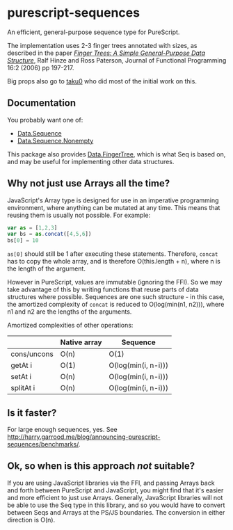 # purescript-sequences

An efficient, general-purpose sequence type for PureScript.

The implementation uses 2-3 finger trees annotated with sizes, as described in
the paper [_Finger Trees: A Simple General-Purpose Data Structure_][1], Ralf
Hinze and Ross Paterson, Journal of Functional Programming 16:2 (2006) pp
197-217.

Big props also go to [taku0](https://github.com/taku0) who did most of the
initial work on this.

## Documentation

You probably want one of:

* [Data.Sequence][]
* [Data.Sequence.Nonempty][]

This package also provides [Data.FingerTree][], which is what Seq is based on,
and may be useful for implementing other data structures.

## Why not just use Arrays all the time?

JavaScript's Array type is designed for use in an imperative programming
environment, where anything can be mutated at any time. This means that reusing
them is usually not possible. For example:

```javascript
var as = [1,2,3]
var bs = as.concat([4,5,6])
bs[0] = 10
```

`as[0]` should still be 1 after executing these statements. Therefore, `concat`
has to copy the whole array, and is therefore O(this.length + n), where n is
the length of the argument.

However in PureScript, values are immutable (ignoring the FFI). So we may take
advantage of this by writing functions that reuse parts of data structures
where possible. Sequences are one such structure - in this case, the amortized
complexity of `concat` is reduced to O(log(min(n1, n2))), where n1 and n2 are
the lengths of the arguments.

Amortized complexities of other operations:

|               | Native array | Sequence            |
|---------------|--------------|---------------------|
| cons/uncons   | O(n)         | O(1)                |
| getAt i       | O(1)         | O(log(min(i, n-i))) |
| setAt i       | O(n)         | O(log(min(i, n-i))) |
| splitAt i     | O(n)         | O(log(min(i, n-i))) |

## Is it faster?

For large enough sequences, yes. See
<http://harry.garrood.me/blog/announcing-purescript-sequences/benchmarks/>.

## Ok, so when is this approach _not_ suitable?

If you are using JavaScript libraries via the FFI, and passing Arrays back and
forth between PureScript and JavaScript, you might find that it's easier and
more efficient to just use Arrays. Generally, JavaScript libraries will not be
able to use the Seq type in this library, and so you would have to convert
between Seqs and Arrays at the PS/JS boundaries. The conversion in either
direction is O(n).

[1]: http://staff.city.ac.uk/~ross/papers/FingerTree.pdf
[Data.Sequence]: docs/Data.Sequence.md
[Data.Sequence.NonEmpty]: docs/Data.Sequence.NonEmpty.md
[Data.FingerTree]: docs/Data.FingerTree.md
